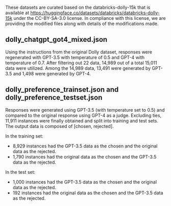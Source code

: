 These datasets are curated based on the databricks-dolly-15k that is available at https://huggingface.co/datasets/databricks/databricks-dolly-15k under the CC-BY-SA-3.0 license. 
In compliance with this license, we are providing the modified files along with details of the modifications made.

## dolly_chatgpt_got4_mixed.json
Using the instructions from the original Dolly dataset, responses were regenerated with GPT-3.5 with temperature of 0.5 and GPT-4 with temperature of 0.7. After filtering out 22 data, 14,989 out of a total 15,011 data were utilized. Among the 14,989 data, 13,491 were generated by GPT-3.5 and 1,498 were generated by GPT-4.

## dolly_preference_trainset.json and dolly_preference_testset.json
Responses were generated using GPT-3.5 (with temperature set to 0.5) and compared to the original response using GPT-4 as a judge. Excluding ties, 11,911 instances were finally obtained and split into training and test sets. The output data is composed of [chosen, rejected].

In the training set:

* 8,929 instances had the GPT-3.5 data as the chosen and the original data as the rejected.
* 1,790 instances had the original data as the chosen and the GPT-3.5 data as the rejected.

In the test set:

* 1,000 instances had the GPT-3.5 data as the chosen and the original data as the rejected.
* 192 instances had the original data as the chosen and the GPT-3.5 data as the rejected.
